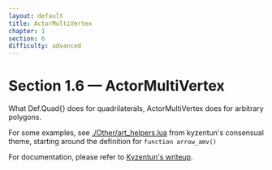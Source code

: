 ```yaml
---
layout: default
title: ActorMultiVertex
chapter: 1
section: 6
difficulty: advanced
---
```


# Section 1.6 &mdash; ActorMultiVertex

What Def.Quad{} does for quadrilaterals, ActorMultiVertex does for arbitrary polygons.

For some examples, see [./Other/art_helpers.lua](https://github.com/kyzentun/consensual/blob/master/Other/art_helpers.lua) from kyzentun's consensual theme, starting around the definition for `function arrow_amv()`

For documentation, please refer to [Kyzentun's writeup](https://github.com/stepmania/stepmania/blob/master/Docs/Themerdocs/ScreenAMVTest%20overlay.lua).